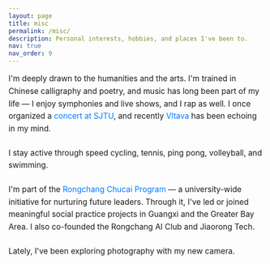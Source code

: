 ```yaml
---
layout: page
title: misc
permalink: /misc/
description: Personal interests, hobbies, and places I've been to.
nav: true
nav_order: 9
---
```


<div class="misc-content">

<p>I'm deeply drawn to the humanities and the arts. I'm trained in Chinese calligraphy and poetry, and music has long been part of my life — I enjoy symphonies and live shows, and I rap as well. I once organized a <a href="#" onclick="openImageModal('rock-concert-image')" style="text-decoration: none; color: #007bff; cursor: pointer;">concert at SJTU</a>, and recently <a href="https://www.youtube.com/watch?v=Kl0-Pdo0vi8" target="_blank" style="text-decoration: none; color: #007bff;">Vltava</a> has been echoing in my mind.</p>

<p>I stay active through speed cycling, tennis, ping pong, volleyball, and swimming.</p>

<p>I'm part of the <a href="https://youth.sjtu.edu.cn/qc_qmgc/3733.html" target="_blank" style="text-decoration: none; color: #007bff;">Rongchang Chucai Program</a> — a university-wide initiative for nurturing future leaders. Through it, I've led or joined meaningful social practice projects in Guangxi and the Greater Bay Area. I also co-founded the Rongchang AI Club and Jiaorong Tech.</p>

<p>Lately, I've been exploring photography with my new camera.</p>

</div>

<!-- Modal for rock concert image -->
<div id="imageModal" class="modal" style="display: none; position: fixed; z-index: 1000; padding-top: 50px; left: 0; top: 0; width: 100%; height: 100%; overflow: auto; background-color: rgba(0,0,0,0.9);">
  <span class="close" onclick="closeImageModal()" style="position: absolute; top: 15px; right: 35px; color: #f1f1f1; font-size: 40px; font-weight: bold; cursor: pointer; z-index: 1001;">&times;</span>
  <img class="modal-content" id="modalImage" style="margin: auto; display: block; width: 80%; max-width: 700px; border-radius: 8px;">
  <div id="caption" style="margin: auto; display: block; width: 80%; max-width: 700px; text-align: center; color: #ccc; padding: 10px 0; font-size: 1.2rem;"></div>
</div>

<style>
.misc-content {
  max-width: 800px;
  margin: 0 auto;
  line-height: 1.6;
}

.misc-content p {
  margin-bottom: 1.5em;
  font-size: 1.1em;
}

/* Modal styles */
.modal {
  animation: fadeIn 0.3s ease;
}

@keyframes fadeIn {
  from { opacity: 0; }
  to { opacity: 1; }
}

.modal-content {
  animation: slideIn 0.3s ease;
}

@keyframes slideIn {
  from { transform: translateY(-50px); opacity: 0; }
  to { transform: translateY(0); opacity: 1; }
}

.close:hover {
  opacity: 0.7;
  transform: scale(1.1);
  transition: all 0.2s ease;
}

@media (max-width: 768px) {
  .modal-content {
    width: 95%;
    padding: 0 10px;
  }
  
  #caption {
    width: 95%;
    font-size: 1rem;
  }
}
</style>

<script>
function openImageModal(imageId) {
  const modal = document.getElementById("imageModal");
  const modalImg = document.getElementById("modalImage");
  const captionText = document.getElementById("caption");
  
  modal.style.display = "block";
  
  // You can replace this with your actual rock concert image path
  // For now, I'll use a placeholder - replace with your actual image
  modalImg.src = "/assets/img/rock_concert.JPG"; // Replace with your actual image path
  captionText.innerHTML = "Rock concert organized at SJTU - An unforgettable night of music and energy!";
  
  // Prevent body scroll when modal is open
  document.body.style.overflow = 'hidden';
}

function closeImageModal() {
  const modal = document.getElementById("imageModal");
  modal.style.display = "none";
  
  // Restore body scroll
  document.body.style.overflow = 'auto';
}

// Close modal when clicking outside the image
window.onclick = function(event) {
  const modal = document.getElementById("imageModal");
  if (event.target == modal) {
    closeImageModal();
  }
}

// Close modal with ESC key
document.addEventListener('keydown', function(event) {
  if (event.key === 'Escape') {
    closeImageModal();
  }
});
</script> 
